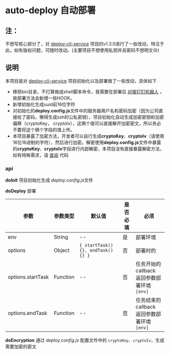 # auto-deploy 自动部署

## 注：
不想写核心部分了，对 [deploy-cli-service](https://github.com/fuchengwei/deploy-cli-service) 项目的v1.3.0进行了一些改动，特注于此。如有版权问题，可随时改动。(主要项目不想使用私钥并且密码不想明文😢)

## 说明
本项目是对 [deploy-cli-service](https://github.com/fuchengwei/deploy-cli-service) 项目初始化以及部署做了一些改动，具体如下
* 移除bin目录，不打算做成shell脚本命令，我需要在部署后 [对接钉钉机器人](https://github.com/tnnevol/robot-for-ding) ，故部署方法会新增一些HOOK。
* 新增初始化生成uuid前16位字符
* 对初始化的**deploy.config.js**文件中的服务器用户名和密码加密（因为公司直接给了密码，懒得生成ssh的公私密钥），项目初始化自动生成加密密钥和加密偏移（cryptoKey， cryptoIv），这俩个值可以直接解开加密密文，所以务必不要将这个俩个字段的值上传。
* 本项目暴露了加密方法，开发者可以自行生成**cryptoKey**、**cryptoIv**（请使用16位16进制的字符），然后进行加密。解密使用**deploy.config.js**文件中暴露的**cryptoKey**、**cryptoIv**字段进行内部解密，本项目没有直接暴露解密方法，如有特殊需求，请 [查阅](https://github.com/tnnevol/auto-deploy) 代码

### api
**doInit**
项目初始化生成 *deploy.config.js*文件

**doDeploy**
部署

参数 | 参数类型 | 默认值 | 是否必填 | 必须
----- | ----- | ----- | ----- | -----
env|String|--|是| 部署环境
options|Object|```{ startTask(){}, endTask(){} }```|否| 部署时的
options.startTask|Function|--|否| 任务开始的callback <br />返回参数部署环境```[env]```
options.endTask|Function|--|否| 任务结束的callback <br />返回参数部署环境```[env]```

**doEncryption**
通过  *deploy.config.js* 配置文件中的 ```cryptoKey```、```cryptoIv```，生成需要加密的密文
